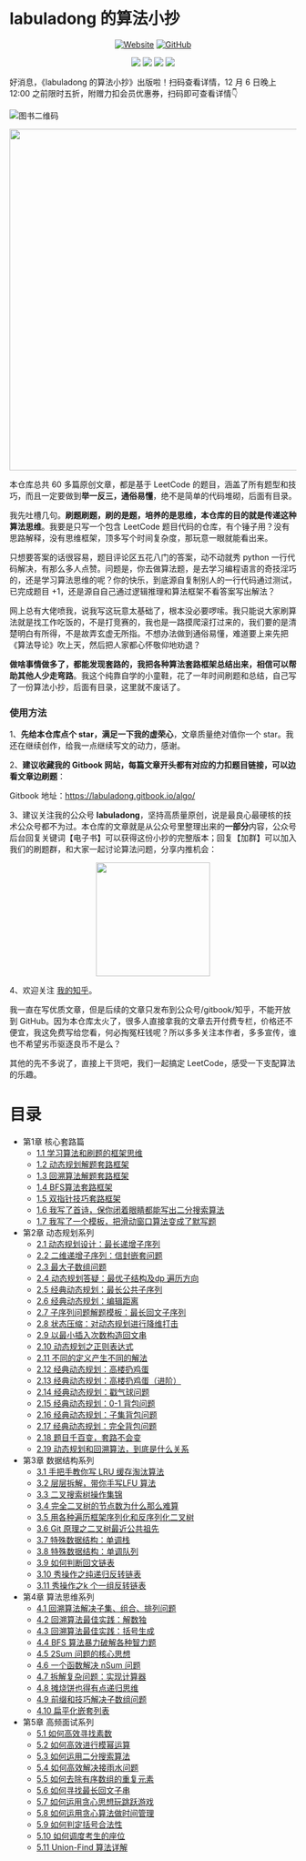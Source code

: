 # labuladong 的算法小抄

<p align='center'>
<a href="https://labuladong.gitbook.io/algo" target="_blank"><img alt="Website" src="https://img.shields.io/website?label=%E5%9C%A8%E7%BA%BF%E7%94%B5%E5%AD%90%E4%B9%A6&style=flat-square&down_color=blue&down_message=%E7%82%B9%E8%BF%99%E9%87%8C&up_color=blue&up_message=%E7%82%B9%E8%BF%99%E9%87%8C&url=https%3A%2F%2Flabuladong.gitbook.io%2Falgo&logo=Gitea"></a>
<a href="https://github.com/labuladong/fucking-algorithm" target="_blank"><img alt="GitHub" src="https://img.shields.io/github/stars/labuladong/fucking-algorithm?label=Stars&style=flat-square&logo=GitHub"></a>
</p>

<p align='center'>
<a href="https://www.github.com/labuladong" target="_blank"><img src="https://img.shields.io/badge/作者-@labuladong-000000.svg?style=flat-square&logo=GitHub"></a>
<a href="https://www.zhihu.com/people/labuladong" target="_blank"><img src="https://img.shields.io/badge/%E7%9F%A5%E4%B9%8E-@labuladong-000000.svg?style=flat-square&logo=Zhihu"></a>
<a href="https://i.loli.net/2020/10/10/MhRTyUKfXZOlQYN.jpg" target="_blank"><img src="https://img.shields.io/badge/公众号-@labuladong-000000.svg?style=flat-square&logo=WeChat"></a>
<a href="https://space.bilibili.com/14089380" target="_blank"><img src="https://img.shields.io/badge/B站-@labuladong-000000.svg?style=flat-square&logo=Bilibili"></a>
</p>
好消息，《labuladong 的算法小抄》出版啦！扫码查看详情，12 月 6 日晚上 12:00 之前限时五折，附赠力扣会员优惠券，扫码即可查看详情👇

![图书二维码](https://i.loli.net/2020/12/03/xXKBpqGzI6ol985.jpg)

<p align='center'>
<img src="https://gitee.com/labuladong/pictures/raw/master/starHistory.png" width = "600" />
</p>


本仓库总共 60 多篇原创文章，都是基于 LeetCode 的题目，涵盖了所有题型和技巧，而且一定要做到**举一反三，通俗易懂**，绝不是简单的代码堆砌，后面有目录。

我先吐槽几句。**刷题刷题，刷的是题，培养的是思维，本仓库的目的就是传递这种算法思维**。我要是只写一个包含 LeetCode 题目代码的仓库，有个锤子用？没有思路解释，没有思维框架，顶多写个时间复杂度，那玩意一眼就能看出来。

只想要答案的话很容易，题目评论区五花八门的答案，动不动就秀 python 一行代码解决，有那么多人点赞。问题是，你去做算法题，是去学习编程语言的奇技淫巧的，还是学习算法思维的呢？你的快乐，到底源自复制别人的一行代码通过测试，已完成题目 +1，还是源自自己通过逻辑推理和算法框架不看答案写出解法？

网上总有大佬喷我，说我写这玩意太基础了，根本没必要啰嗦。我只能说大家刷算法就是找工作吃饭的，不是打竞赛的，我也是一路摸爬滚打过来的，我们要的是清楚明白有所得，不是故弄玄虚无所指。不想办法做到通俗易懂，难道要上来先把《算法导论》吹上天，然后把人家都心怀敬仰地劝退？

**做啥事情做多了，都能发现套路的，我把各种算法套路框架总结出来，相信可以帮助其他人少走弯路**。我这个纯靠自学的小童鞋，花了一年时间刷题和总结，自己写了一份算法小抄，后面有目录，这里就不废话了。

### 使用方法

1、**先给本仓库点个 star，满足一下我的虚荣心**，文章质量绝对值你一个 star。我还在继续创作，给我一点继续写文的动力，感谢。

2、**建议收藏我的 Gitbook 网站，每篇文章开头都有对应的力扣题目链接，可以边看文章边刷题**：

Gitbook 地址：https://labuladong.gitbook.io/algo/

3、建议关注我的公众号 **labuladong**，坚持高质量原创，说是最良心最硬核的技术公众号都不为过。本仓库的文章就是从公众号里整理出来的**一部分**内容，公众号后台回复关键词【电子书】可以获得这份小抄的完整版本；回复【加群】可以加入我们的刷题群，和大家一起讨论算法问题，分享内推机会：

<p align='center'>
<img src="https://gitee.com/labuladong/pictures/raw/master/qrcode.jpg" width = "200" />
</p>

4、欢迎关注 [我的知乎](https://www.zhihu.com/people/labuladong)。

我一直在写优质文章，但是后续的文章只发布到公众号/gitbook/知乎，不能开放到 GitHub。因为本仓库太火了，很多人直接拿我的文章去开付费专栏，价格还不便宜，我这免费写给您看，何必掏冤枉钱呢？所以多多关注本作者，多多宣传，谁也不希望劣币驱逐良币不是么？

其他的先不多说了，直接上干货吧，我们一起搞定 LeetCode，感受一下支配算法的乐趣。

# 目录

* 第1章 核心套路篇
  * [1.1 学习算法和刷题的框架思维](第1章-核心套路篇/1.1-学习算法和刷题的框架思维.md)
  * [1.2 动态规划解题套路框架](第1章-核心套路篇/1.2-动态规划解题套路框架.md)
  * [1.3 回溯算法解题套路框架](第1章-核心套路篇/1.3-回溯算法解题套路框架.md)
  * [1.4 BFS算法套路框架](第1章-核心套路篇/1.4-BFS算法套路框架.md)
  * [1.5 双指针技巧套路框架](第1章-核心套路篇/1.5-双指针技巧套路框架.md)
  * [1.6 我写了首诗，保你闭着眼睛都能写出二分搜索算法](第1章-核心套路篇/1.6-我写了首诗，保你闭着眼睛都能写出二分搜索算法.md)
  * [1.7 我写了一个模板，把滑动窗口算法变成了默写题](第1章-核心套路篇/1.7-我写了一个模板，把滑动窗口算法变成了默写题.md)
* 第2章 动态规划系列
  * [2.1 动态规划设计：最长递增子序列](第2章-动态规划系列/2.1-动态规划设计：最长递增子序列.md)
  * [2.2 二维递增子序列：信封嵌套问题](第2章-动态规划系列/2.2-二维递增子序列：信封嵌套问题.md)
  * [2.3 最大子数组问题](第2章-动态规划系列/2.3-最大子数组问题.md)
  * [2.4 动态规划答疑：最优子结构及dp 遍历方向](第2章-动态规划系列/2.4-动态规划答疑：最优子结构及dp遍历方向.md)
  * [2.5 经典动态规划：最长公共子序列](第2章-动态规划系列/2.5-经典动态规划：最长公共子序列.md)
  * [2.6 经典动态规划：编辑距离](第2章-动态规划系列/2.6-经典动态规划：编辑距离.md)
  * [2.7 子序列问题解题模板：最长回文子序列](第2章-动态规划系列/2.7-子序列问题解题模板：最长回文子序列.md)
  * [2.8 状态压缩：对动态规划进行降维打击](第2章-动态规划系列/2.8-状态压缩：对动态规划进行降维打击.md)
  * [2.9 以最小插入次数构造回文串](第2章-动态规划系列/2.9-以最小插入次数构造回文串.md)
  * [2.10 动态规划之正则表达式](第2章-动态规划系列/2.10-动态规划之正则表达式.md)
  * [2.11 不同的定义产生不同的解法](第2章-动态规划系列/2.11-不同的定义产生不同的解法.md)
  * [2.12 经典动态规划：高楼扔鸡蛋](第2章-动态规划系列/2.12-经典动态规划：高楼扔鸡蛋.md)
  * [2.13 经典动态规划：高楼扔鸡蛋（进阶）](第2章-动态规划系列/2.13-经典动态规划：高楼扔鸡蛋（进阶）.md)
  * [2.14 经典动态规划：戳气球问题](第2章-动态规划系列/2.14-经典动态规划：戳气球问题.md)
  * [2.15 经典动态规划：0-1 背包问题](第2章-动态规划系列/2.15-经典动态规划：0-1背包问题.md)
  * [2.16 经典动态规划：子集背包问题](第2章-动态规划系列/2.16-经典动态规划：子集背包问题.md)
  * [2.17 经典动态规划：完全背包问题](第2章-动态规划系列/2.17-经典动态规划：完全背包问题.md)
  * [2.18 题目千百变，套路不会变](第2章-动态规划系列/2.18-题目千百变，套路不会变.md)
  * [2.19 动态规划和回溯算法，到底是什么关系](第2章-动态规划系列/2.19-动态规划和回溯算法，到底是什么关系.md)
* 第3章 数据结构系列
  * [3.1 手把手教你写 LRU 缓存淘汰算法](第3章-数据结构系列/3.1-手把手教你写LRU缓存淘汰算法.md)
  * [3.2 层层拆解，带你手写LFU 算法](第3章-数据结构系列/3.2-层层拆解，带你手写LFU算法.md)
  * [3.3 二叉搜索树操作集锦](第3章-数据结构系列/3.3-二叉搜索树操作集锦.md)
  * [3.4 完全二叉树的节点数为什么那么难算](第3章-数据结构系列/3.4-完全二叉树的节点数为什么那么难算.md)
  * [3.5 用各种遍历框架序列化和反序列化二叉树](第3章-数据结构系列/3.5-用各种遍历框架序列化和反序列化二叉树.md)
  * [3.6 Git 原理之二叉树最近公共祖先](第3章-数据结构系列/3.6-Git原理之二叉树最近公共祖先.md)
  * [3.7 特殊数据结构：单调栈](第3章-数据结构系列/3.7-特殊数据结构：单调栈.md)
  * [3.8 特殊数据结构：单调队列](第3章-数据结构系列/3.8-特殊数据结构：单调队列.md)
  * [3.9 如何判断回文链表](第3章-数据结构系列/3.9-如何判断回文链表.md)
  * [3.10 秀操作之纯递归反转链表](第3章-数据结构系列/3.10-秀操作之纯递归反转链表.md)
  * [3.11 秀操作之k 个一组反转链表](第3章-数据结构系列/3.11-秀操作之k个一组反转链表.md)
* 第4章 算法思维系列
  * [4.1 回溯算法解决子集、组合、排列问题](第4章-算法思维系列/4.1-回溯算法解决子集、组合、排列问题.md)
  * [4.2 回溯算法最佳实践：解数独](第4章-算法思维系列/4.2-回溯算法最佳实践：解数独.md)
  * [4.3 回溯算法最佳实践：括号生成](第4章-算法思维系列/4.3-回溯算法最佳实践：括号生成.md)
  * [4.4 BFS 算法暴力破解各种智力题](第4章-算法思维系列/4.4-BFS算法暴力破解各种智力题.md)
  * [4.5 2Sum 问题的核心思想](第4章-算法思维系列/4.5-2Sum问题的核心思想.md)
  * [4.6 一个函数解决 nSum 问题](第4章-算法思维系列/4.6-一个函数解决nSum问题.md)
  * [4.7 拆解复杂问题：实现计算器](第4章-算法思维系列/4.7-拆解复杂问题：实现计算器.md)
  * [4.8 摊烧饼也得有点递归思维](第4章-算法思维系列/4.8-摊烧饼也得有点递归思维.md)
  * [4.9 前缀和技巧解决子数组问题](第4章-算法思维系列/4.9-前缀和技巧解决子数组问题.md)
  * [4.10 扁平化嵌套列表](第4章-算法思维系列/4.10-扁平化嵌套列表.md)
* 第5章 高频面试系列
  * [5.1 如何高效寻找素数](第5章-高频面试系列/5.1-如何高效寻找素数.md)
  * [5.2 如何高效进行模幂运算](第5章-高频面试系列/5.2-如何高效进行模幂运算.md)
  * [5.3 如何运用二分搜索算法](第5章-高频面试系列/5.3-如何运用二分搜索算法.md)
  * [5.4 如何高效解决接雨水问题](第5章-高频面试系列/5.4-如何高效解决接雨水问题.md)
  * [5.5 如何去除有序数组的重复元素](第5章-高频面试系列/5.5-如何去除有序数组的重复元素.md)
  * [5.6 如何寻找最长回文子串](第5章-高频面试系列/5.6-如何寻找最长回文子串.md)
  * [5.7 如何运用贪心思想玩跳跃游戏](第5章-高频面试系列/5.7-如何运用贪心思想玩跳跃游戏.md)
  * [5.8 如何运用贪心算法做时间管理](第5章-高频面试系列/5.8-如何运用贪心算法做时间管理.md)
  * [5.9 如何判定括号合法性](第5章-高频面试系列/5.9-如何判定括号合法性.md)
  * [5.10 如何调度考生的座位](第5章-高频面试系列/5.10-如何调度考生的座位.md)
  * [5.11 Union-Find 算法详解](第5章-高频面试系列/5.11-Union-Find算法详解.md)
